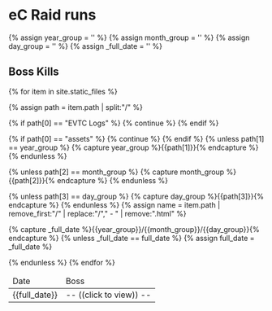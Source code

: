 ---
---
<style>
.hide {
  display: none;
}
</style>

# eC Raid runs

{% assign year_group = '' %}
{% assign month_group = '' %}
{% assign day_group = '' %}
{% assign _full_date = '' %}

## Boss Kills

<table id='ec-boss'>
  <thead>
    <tr style="cursor: pointer;" >
      <td data-sort-default>Date</td>
      <td data-sort-method='none'>Boss</td>
    </tr>
  </thead>
  <tbody>
{% for item in site.static_files %}

{% assign path = item.path | split:"/" %}

{% if path[0] == "EVTC Logs" %}
  {% continue %}
{% endif %}

{% if path[0] == "assets" %}
  {% continue %}
{% endif %}
{% unless path[1] == year_group %}
{% capture year_group %}{{path[1]}}{% endcapture %}
{% endunless %}

{% unless path[2] == month_group %}
{% capture month_group %}{{path[2]}}{% endcapture %}
{% endunless %}

{% unless path[3] == day_group %}
{% capture day_group %}{{path[3]}}{% endcapture %}
{% endunless %}
{% assign name = item.path | remove_first:"/" | replace:"/"," - " | remove:".html" %}

{% capture _full_date %}{{year_group}}/{{month_group}}/{{day_group}}{% endcapture %}
{% unless _full_date == full_date %}
{% assign full_date = _full_date %}
    <tr style="cursor: pointer;"  onclick="showGroup('{{full_date}}')">
      <td> {{full_date}} </td>
      <td>-- ((click to view)) --</td>
    </tr>
{% endunless %}
    <tr class="child hide" data-owner="{{full_date}}" onclick="openUrl({{ item.path }});">
      <td data-sort="{{full_date}}"> - </td>
      <td>{{ path[4] | remove:".html" }} (opens in new window)</td>
    </tr>
{% endfor %}
  </tbody>
</table>

<script src="https://cdnjs.cloudflare.com/ajax/libs/tablesort/5.0.1/tablesort.min.js"></script>
<script src="https://cdnjs.cloudflare.com/ajax/libs/tablesort/5.0.1/sorts/tablesort.date.min.js"></script>
<script>
  new Tablesort(document.getElementById('ec-boss'), {
   descending: true
  });
  
  function openUrl(url) {
    window.open(url);
  }
  
  var open;
  function showGroup(name) {
    document.querySelectorAll('tr.child').forEach(function(i) {i.classList.add('hide')})
    if(open===name) {
      open = null;
    } else {
      document.querySelectorAll('tr.child[data-owner="'+name+'"]').forEach(function(i) {i.classList.remove('hide')})
      open = name;
    }
  }
</script>
